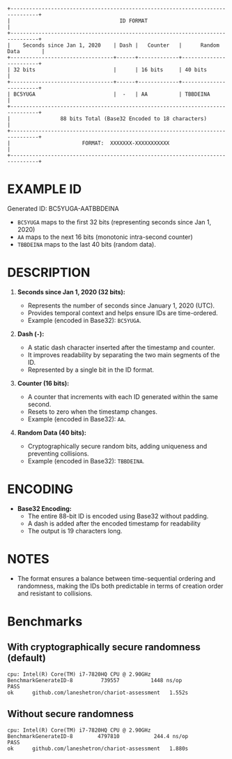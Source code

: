 ```
+-------------------------------------------------------------------------------+
|                                   ID FORMAT                                   |
+-------------------------------------------------------------------------------+
|    Seconds since Jan 1, 2020    | Dash |   Counter   |      Random Data       |
+---------------------------------+------+-------------+------------------------+
| 32 bits                         |      | 16 bits     | 40 bits                |
+---------------------------------+------+-------------+------------------------+
| BC5YUGA                         |  -   | AA          | TBBDEINA               |
+-------------------------------------------------------------------------------+
|                88 bits Total (Base32 Encoded to 18 characters)                |
+-------------------------------------------------------------------------------+
|                       FORMAT:  XXXXXXX-XXXXXXXXXXX                            |
+-------------------------------------------------------------------------------+
```

# EXAMPLE ID

Generated ID: BC5YUGA-AATBBDEINA

- `BC5YUGA` maps to the first 32 bits (representing seconds since Jan 1, 2020)
- `AA` maps to the next 16 bits (monotonic intra-second counter)
- `TBBDEINA` maps to the last 40 bits (random data).

# DESCRIPTION

1. **Seconds since Jan 1, 2020 (32 bits):**
   - Represents the number of seconds since January 1, 2020 (UTC).
   - Provides temporal context and helps ensure IDs are time-ordered.
   - Example (encoded in Base32): `BC5YUGA`.

2. **Dash (`-`):**
   - A static dash character inserted after the timestamp and counter.
   - It improves readability by separating the two main segments of the ID.
   - Represented by a single bit in the ID format.

3. **Counter (16 bits):**
   - A counter that increments with each ID generated within the same second.
   - Resets to zero when the timestamp changes.
   - Example (encoded in Base32): `AA`.

4. **Random Data (40 bits):**
   - Cryptographically secure random bits, adding uniqueness and preventing collisions.
   - Example (encoded in Base32): `TBBDEINA`.

# ENCODING

- **Base32 Encoding:**
  - The entire 88-bit ID is encoded using Base32 without padding.
  - A dash is added after the encoded timestamp for readability
  - The output is 19 characters long.

# NOTES

- The format ensures a balance between time-sequential ordering and randomness, making the IDs both predictable in terms of creation order and resistant to collisions.


# Benchmarks

## With cryptographically secure randomness (default)

```
cpu: Intel(R) Core(TM) i7-7820HQ CPU @ 2.90GHz
BenchmarkGenerateID-8   	  739557	      1448 ns/op
PASS
ok  	github.com/laneshetron/chariot-assessment	1.552s
```

## Without secure randomness

```
cpu: Intel(R) Core(TM) i7-7820HQ CPU @ 2.90GHz
BenchmarkGenerateID-8   	 4797810	       244.4 ns/op
PASS
ok  	github.com/laneshetron/chariot-assessment	1.880s
```
